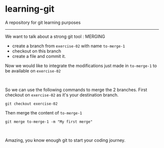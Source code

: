 # learning-git

A repository for git learning purposes

---

We want to talk about a strong git tool : MERGING

- create a branch from `exercise-02` with name `to-merge-1`
- checkout on this branch
- create a file and commit it.

Now we would like to integrate the modifications just made in `to-merge-1` to be available on `exercise-02`

<br>

So we can use the following commands to merge the 2 branches.
First checkout on `exercise-02` as it's your destination branch.

```
git checkout exercise-02
```

Then merge the content of `to-merge-1`

```
git merge to-merge-1 -m "My first merge"
```

<br>

Amazing, you know enough git to start your coding journey.
